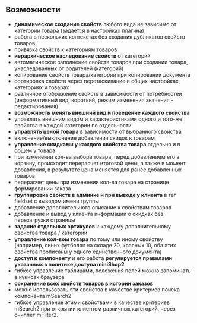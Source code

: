 ## Возможности
* **динамическое создание свойств** любого вида не зависимо от категории
	товара (задается в настройках плагина)
* работа в нескольких контекстах без создания дубликатов свойств товаров
* привязка свойств к категориям товаров
* **иерархическое наследование свойств** от категорий
* автоматическое заполнение свойств товаров при создании товара, унаследованных от родителей (категорий)
* копирование свойств товара/категории при копировании документа
* сортировка свойств через перетаскивание в общих настройках, категориях и товарах
* различное отображение свойств в зависимости от потребностей (информативный вид, короткий, режим изменения значения - редактирования)
* **возможность менять внешний вид и поведение каждого свойства**
* управлять внешним видом и характеристиками одного и того-же свойства в
	каждой категории по отдельности
* **управлять ценой товара** в зависимости от выбранного свойства
* включение/выключение добавления скидок к товарам
* **управление скидками у каждого свойства товара** отдельно и в общем у товара
*	при изменении кол-ва выбора товара, перед добавлением его в корзину, происходит
	перерасчет итоговой цены, а также в момент добавления, в результате цена меняется
	для ранее добавленных товаров
* перерасчет цены при изменении кол-ва товара на странице формировании заказа
* **группировка свойств в админке и при выводе у клиента** в тег fieldset с выводом имени группы
* добавление дополнительного описание к свойствам товаров
* добавление и вывод у клиента информации о скидках без перезагрузки страницы
* **задание отдельных артикулов** к каждому дополнительному свойства товара / категории
* **управление кол-вом товара** по тому или иному свойству (например, синих футболок
	на складе 20, красных 10, оба этих свойства прописаны у одного единственного документа)
* **доступ к компоненту** и его работа **регулируется правилами указанных в политике доступа miniShop2**
* гибкое управление таблицами, положения полей можно запоминать в кукисах браузера
* **сохранение всех свойств товаров в истории заказов**
* можно использовать эти свойства в качестве критериев поиска компонента mSearch2
* гибкое управление этими свойствами в качестве критериев mSearch2 при открытии
	клиентом различных категорий, через сниппет mFilter2.
